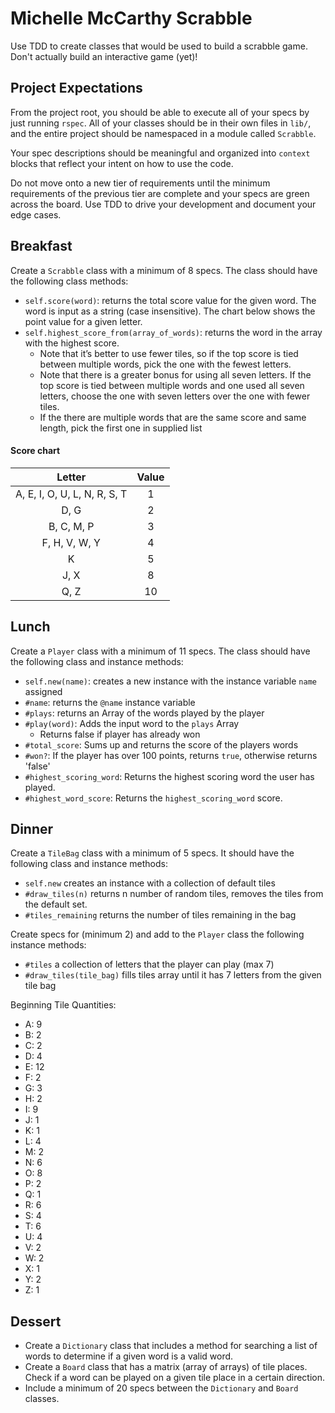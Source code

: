# Michelle McCarthy Scrabble

Use TDD to create classes that would be used to build a scrabble game. Don't actually build an interactive game (yet)!

## Project Expectations

From the project root, you should be able to execute all of your specs by just running `rspec`. All of your classes should be in their own files in `lib/`, and the entire project should be namespaced in a module called `Scrabble`.

Your spec descriptions should be meaningful and organized into `context` blocks that reflect your intent on how to use the code.

Do not move onto a new tier of requirements until the minimum requirements of the previous tier are complete and your specs are green across the board. Use TDD to drive your development and document your edge cases.

## Breakfast

Create a `Scrabble` class with a minimum of 8 specs. The class should have the following class methods:

- `self.score(word)`: returns the total score value for the given word. The word is input as a string (case insensitive). The chart below shows the point value for a given letter.
- `self.highest_score_from(array_of_words)`: returns the word in the array with the highest score.
    - Note that it’s better to use fewer tiles, so if the top score is tied between multiple words, pick the one with the fewest letters.
    - Note that there is a greater bonus for using all seven letters. If the top score is tied between multiple words and one used all seven letters, choose the one with seven letters over the one with fewer tiles.
    - If the there are multiple words that are the same score and same length, pick the first one in supplied list

#### Score chart

|Letter                        | Value|
|:----------------------------:|:----:|
|A, E, I, O, U, L, N, R, S, T  |   1  |
|D, G                          |   2  |
|B, C, M, P                    |   3  |
|F, H, V, W, Y                 |   4  |
|K                             |   5  |
|J, X                          |   8  |
|Q, Z                          |   10 |

## Lunch

Create a `Player` class with a minimum of 11 specs. The class should have the following class and instance methods:

- `self.new(name)`: creates a new instance with the instance variable `name` assigned
- `#name`: returns the `@name` instance variable
- `#plays`: returns an Array of the words played by the player
- `#play(word)`: Adds the input word to the `plays` Array
    - Returns false if player has already won
- `#total_score`: Sums up and returns the score of the players words
- `#won?`: If the player has over 100 points, returns `true`, otherwise returns 'false'
- `#highest_scoring_word`: Returns the highest scoring word the user has played.
- `#highest_word_score`: Returns the `highest_scoring_word` score.


## Dinner

Create a `TileBag` class with a minimum of 5 specs. It should have the following class and instance methods:

- `self.new` creates an instance with a collection of default tiles
- `#draw_tiles(n)` returns n number of random tiles, removes the tiles from the default set.
- `#tiles_remaining` returns the number of tiles remaining in the bag

Create specs for (minimum 2) and add to the `Player` class the following instance methods:

- `#tiles` a collection of letters that the player can play (max 7)
- `#draw_tiles(tile_bag)` fills tiles array until it has 7 letters from the given tile bag

Beginning Tile Quantities:
  - A: 9
  - B: 2
  - C: 2
  - D: 4
  - E: 12
  - F: 2
  - G: 3
  - H: 2
  - I: 9
  - J: 1
  - K: 1
  - L: 4
  - M: 2
  - N: 6
  - O: 8
  - P: 2
  - Q: 1
  - R: 6
  - S: 4
  - T: 6
  - U: 4
  - V: 2
  - W: 2
  - X: 1
  - Y: 2
  - Z: 1

## Dessert

- Create a `Dictionary` class that includes a method for searching a list of words to determine if a given word is a valid word.
- Create a `Board` class that has a matrix (array of arrays) of tile places. Check if a word can be played on a given tile place in a certain direction.
- Include a minimum of 20 specs between the `Dictionary` and `Board` classes.
